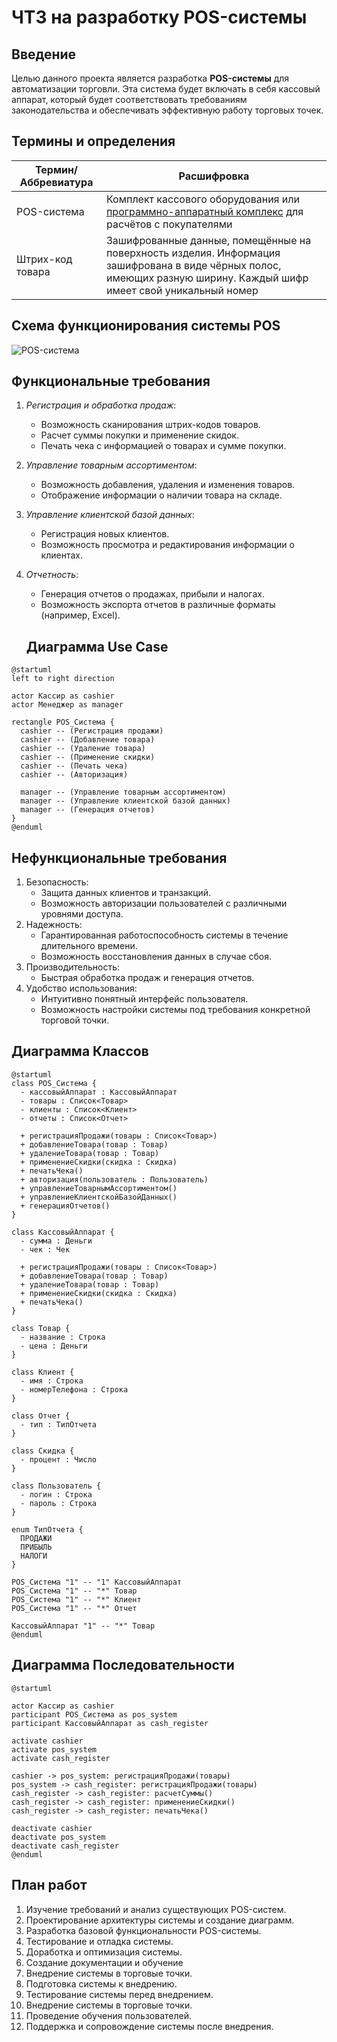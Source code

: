 # ЧТЗ на разработку POS-системы

## Введение
Целью данного проекта является разработка **POS-системы** для автоматизации торговли. Эта система будет включать в себя кассовый аппарат, который будет соответствовать требованиям законодательства и обеспечивать эффективную работу торговых точек.

## Термины и определения
|Термин/Аббревиатура| Расшифровка|
|---|---|
|POS-система|Комплект кассового оборудования или [программно-аппаратный комплекс](https://dic.academic.ru/dic.nsf/ruwiki/166710) для расчётов с покупателями |
|Штрих-код товара|Зашифрованные данные, помещённые на поверхность изделия. Информация зашифрована в виде чёрных полос, имеющих разную ширину. Каждый шифр имеет свой уникальный номер|

## Схема функционирования системы POS
![POS-система](https://studfile.net/html/528/114/html_X4nsOmxyZS.copV/img-p8rJd1.png)

## Функциональные требования
1. *Регистрация и обработка продаж*:
   - Возможность сканирования штрих-кодов товаров.
   - Расчет суммы покупки и применение скидок.
   - Печать чека с информацией о товарах и сумме покупки.
2. *Управление товарным ассортиментом*:
   - Возможность добавления, удаления и изменения товаров.
   - Отображение информации о наличии товара на складе.
3. *Управление клиентской базой данных*:
   - Регистрация новых клиентов.
   - Возможность просмотра и редактирования информации о клиентах.
4. *Отчетность*:
   - Генерация отчетов о продажах, прибыли и налогах.
   - Возможность экспорта отчетов в различные форматы (например, Excel).

   ## Диаграмма Use Case
```plantuml
@startuml
left to right direction

actor Кассир as cashier
actor Менеджер as manager

rectangle POS_Система {
  cashier -- (Регистрация продажи)
  cashier -- (Добавление товара)
  cashier -- (Удаление товара)
  cashier -- (Применение скидки)
  cashier -- (Печать чека)
  cashier -- (Авторизация)

  manager -- (Управление товарным ассортиментом)
  manager -- (Управление клиентской базой данных)
  manager -- (Генерация отчетов)
}
@enduml
```

## Нефункциональные требования
1. Безопасность:
   - Защита данных клиентов и транзакций.
   - Возможность авторизации пользователей с различными уровнями доступа.
2. Надежность:
   - Гарантированная работоспособность системы в течение длительного времени.
   - Возможность восстановления данных в случае сбоя.
3. Производительность:
   - Быстрая обработка продаж и генерация отчетов.
4. Удобство использования:
   - Интуитивно понятный интерфейс пользователя.
   - Возможность настройки системы под требования конкретной торговой точки.

  

## Диаграмма Классов
```plantuml
@startuml
class POS_Система {
  - кассовыйАппарат : КассовыйАппарат
  - товары : Список<Товар>
  - клиенты : Список<Клиент>
  - отчеты : Список<Отчет>

  + регистрацияПродажи(товары : Список<Товар>)
  + добавлениеТовара(товар : Товар)
  + удалениеТовара(товар : Товар)
  + применениеСкидки(скидка : Скидка)
  + печатьЧека()
  + авторизация(пользователь : Пользователь)
  + управлениеТоварнымАссортиментом()
  + управлениеКлиентскойБазойДанных()
  + генерацияОтчетов()
}

class КассовыйАппарат {
  - сумма : Деньги
  - чек : Чек

  + регистрацияПродажи(товары : Список<Товар>)
  + добавлениеТовара(товар : Товар)
  + удалениеТовара(товар : Товар)
  + применениеСкидки(скидка : Скидка)
  + печатьЧека()
}

class Товар {
  - название : Строка
  - цена : Деньги
}

class Клиент {
  - имя : Строка
  - номерТелефона : Строка
}

class Отчет {
  - тип : ТипОтчета
}

class Скидка {
  - процент : Число
}

class Пользователь {
  - логин : Строка
  - пароль : Строка
}

enum ТипОтчета {
  ПРОДАЖИ
  ПРИБЫЛЬ
  НАЛОГИ
}

POS_Система "1" -- "1" КассовыйАппарат
POS_Система "1" -- "*" Товар
POS_Система "1" -- "*" Клиент
POS_Система "1" -- "*" Отчет

КассовыйАппарат "1" -- "*" Товар
@enduml
```

## Диаграмма Последовательности
```plantuml
@startuml

actor Кассир as cashier
participant POS_Система as pos_system
participant КассовыйАппарат as cash_register

activate cashier
activate pos_system
activate cash_register

cashier -> pos_system: регистрацияПродажи(товары)
pos_system -> cash_register: регистрацияПродажи(товары)
cash_register -> cash_register: расчетСуммы()
cash_register -> cash_register: применениеСкидки()
cash_register -> cash_register: печатьЧека()

deactivate cashier
deactivate pos_system
deactivate cash_register
@enduml
```

## План работ
1. Изучение требований и анализ существующих POS-систем.
2. Проектирование архитектуры системы и создание диаграмм.
3. Разработка базовой функциональности POS-системы.
4. Тестирование и отладка системы.
5. Доработка и оптимизация системы.
6. Создание документации и обучение
7. Внедрение системы в торговые точки.
7. Подготовка системы к внедрению.
8. Тестирование системы перед внедрением.
9. Внедрение системы в торговые точки.
10. Проведение обучения пользователей.
11. Поддержка и сопровождение системы после внедрения.

